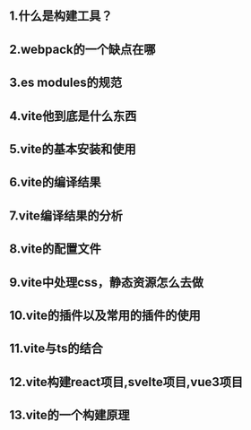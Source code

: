 ## 1.什么是构建工具？
## 2.webpack的一个缺点在哪
## 3.es modules的规范
## 4.vite他到底是什么东西
## 5.vite的基本安装和使用
## 6.vite的编译结果
## 7.vite编译结果的分析
## 8.vite的配置文件
## 9.vite中处理css，静态资源怎么去做
## 10.vite的插件以及常用的插件的使用
## 11.vite与ts的结合
## 12.vite构建react项目,svelte项目,vue3项目
## 13.vite的一个构建原理